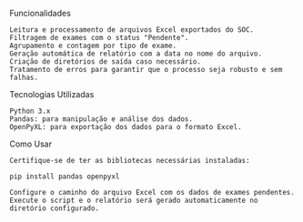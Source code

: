 Funcionalidades

	Leitura e processamento de arquivos Excel exportados do SOC.
	Filtragem de exames com o status "Pendente".
	Agrupamento e contagem por tipo de exame.
	Geração automática de relatório com a data no nome do arquivo.
	Criação de diretórios de saída caso necessário.
	Tratamento de erros para garantir que o processo seja robusto e sem falhas.

Tecnologias Utilizadas

	Python 3.x
	Pandas: para manipulação e análise dos dados.
	OpenPyXL: para exportação dos dados para o formato Excel.
 
Como Usar

	Certifique-se de ter as bibliotecas necessárias instaladas:
 
 	pip install pandas openpyxl
	
	Configure o caminho do arquivo Excel com os dados de exames pendentes.
	Execute o script e o relatório será gerado automaticamente no diretório configurado.
